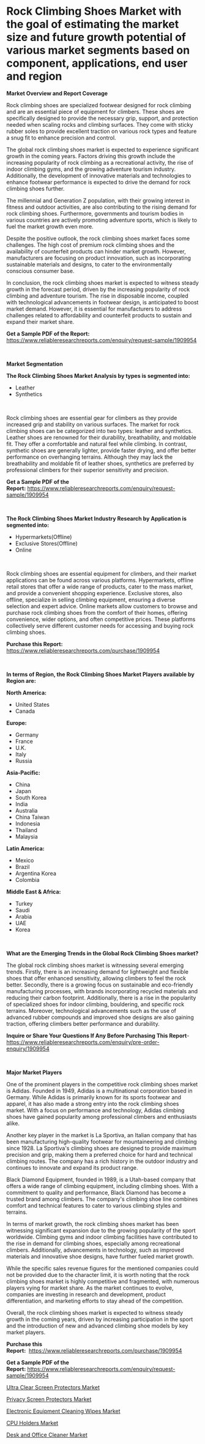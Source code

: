<p><h1>Rock Climbing Shoes Market with the goal of estimating the market size and future growth potential of various market segments based on component, applications, end user and region</h1></p><p><strong>Market Overview and Report Coverage</strong></p>
<p><p>Rock climbing shoes are specialized footwear designed for rock climbing and are an essential piece of equipment for climbers. These shoes are specifically designed to provide the necessary grip, support, and protection needed when scaling rocks and climbing surfaces. They come with sticky rubber soles to provide excellent traction on various rock types and feature a snug fit to enhance precision and control.</p><p>The global rock climbing shoes market is expected to experience significant growth in the coming years. Factors driving this growth include the increasing popularity of rock climbing as a recreational activity, the rise of indoor climbing gyms, and the growing adventure tourism industry. Additionally, the development of innovative materials and technologies to enhance footwear performance is expected to drive the demand for rock climbing shoes further.</p><p>The millennial and Generation Z population, with their growing interest in fitness and outdoor activities, are also contributing to the rising demand for rock climbing shoes. Furthermore, governments and tourism bodies in various countries are actively promoting adventure sports, which is likely to fuel the market growth even more.</p><p>Despite the positive outlook, the rock climbing shoes market faces some challenges. The high cost of premium rock climbing shoes and the availability of counterfeit products can hinder market growth. However, manufacturers are focusing on product innovation, such as incorporating sustainable materials and designs, to cater to the environmentally conscious consumer base.</p><p>In conclusion, the rock climbing shoes market is expected to witness steady growth in the forecast period, driven by the increasing popularity of rock climbing and adventure tourism. The rise in disposable income, coupled with technological advancements in footwear design, is anticipated to boost market demand. However, it is essential for manufacturers to address challenges related to affordability and counterfeit products to sustain and expand their market share.</p></p>
<p><strong>Get a Sample PDF of the Report:</strong> <a href="https://www.reliableresearchreports.com/enquiry/request-sample/1909954">https://www.reliableresearchreports.com/enquiry/request-sample/1909954</a></p>
<p>&nbsp;</p>
<p><strong>Market Segmentation</strong></p>
<p><strong>The Rock Climbing Shoes Market Analysis by types is segmented into:</strong></p>
<p><ul><li>Leather</li><li>Synthetics</li></ul></p>
<p>&nbsp;</p>
<p><p>Rock climbing shoes are essential gear for climbers as they provide increased grip and stability on various surfaces. The market for rock climbing shoes can be categorized into two types: leather and synthetics. Leather shoes are renowned for their durability, breathability, and moldable fit. They offer a comfortable and natural feel while climbing. In contrast, synthetic shoes are generally lighter, provide faster drying, and offer better performance on overhanging terrains. Although they may lack the breathability and moldable fit of leather shoes, synthetics are preferred by professional climbers for their superior sensitivity and precision.</p></p>
<p><strong>Get a Sample PDF of the Report:</strong>&nbsp;<a href="https://www.reliableresearchreports.com/enquiry/request-sample/1909954">https://www.reliableresearchreports.com/enquiry/request-sample/1909954</a></p>
<p>&nbsp;</p>
<p><strong>The Rock Climbing Shoes Market Industry Research by Application is segmented into:</strong></p>
<p><ul><li>Hypermarkets(Offline)</li><li>Exclusive Stores(Offline)</li><li>Online</li></ul></p>
<p>&nbsp;</p>
<p><p>Rock climbing shoes are essential equipment for climbers, and their market applications can be found across various platforms. Hypermarkets, offline retail stores that offer a wide range of products, cater to the mass market, and provide a convenient shopping experience. Exclusive stores, also offline, specialize in selling climbing equipment, ensuring a diverse selection and expert advice. Online markets allow customers to browse and purchase rock climbing shoes from the comfort of their homes, offering convenience, wider options, and often competitive prices. These platforms collectively serve different customer needs for accessing and buying rock climbing shoes.</p></p>
<p><strong>Purchase this Report:</strong>&nbsp; <a href="https://www.reliableresearchreports.com/purchase/1909954">https://www.reliableresearchreports.com/purchase/1909954</a></p>
<p>&nbsp;</p>
<p><strong>In terms of Region, the Rock Climbing Shoes Market Players available by Region are:</strong></p>
<p>
    <p> <strong> North America: </strong>
        <ul>
            <li>United States</li>
            <li>Canada</li>
        </ul>
        </p> 
    <p> <strong> Europe: </strong>
        <ul>
            <li>Germany</li>
            <li>France</li>
            <li>U.K.</li>
            <li>Italy</li>
            <li>Russia</li>
        </ul>
        </p> 
    <p> <strong> Asia-Pacific: </strong>
        <ul>
            <li>China</li>
            <li>Japan</li>
            <li>South Korea</li>
            <li>India</li>
            <li>Australia</li>
            <li>China Taiwan</li>
            <li>Indonesia</li>
            <li>Thailand</li>
            <li>Malaysia</li>
        </ul>
        </p> 
    <p> <strong> Latin America: </strong>
        <ul>
            <li>Mexico</li>
            <li>Brazil</li>
            <li>Argentina Korea</li>
            <li>Colombia</li>
        </ul>
        </p> 
    <p> <strong> Middle East & Africa: </strong>
        <ul>
            <li>Turkey</li>
            <li>Saudi</li>
            <li>Arabia</li>
            <li>UAE</li>
            <li>Korea</li>
        </ul>
    </p>
    </p>
<p>&nbsp;</p>
<p><strong>What are the Emerging Trends in the Global Rock Climbing Shoes market?</strong></p>
<p><p>The global rock climbing shoes market is witnessing several emerging trends. Firstly, there is an increasing demand for lightweight and flexible shoes that offer enhanced sensitivity, allowing climbers to feel the rock better. Secondly, there is a growing focus on sustainable and eco-friendly manufacturing processes, with brands incorporating recycled materials and reducing their carbon footprint. Additionally, there is a rise in the popularity of specialized shoes for indoor climbing, bouldering, and specific rock terrains. Moreover, technological advancements such as the use of advanced rubber compounds and improved shoe designs are also gaining traction, offering climbers better performance and durability.</p></p>
<p><strong>Inquire or Share Your Questions If Any Before Purchasing This Report</strong>- <a href="https://www.reliableresearchreports.com/enquiry/pre-order-enquiry/1909954">https://www.reliableresearchreports.com/enquiry/pre-order-enquiry/1909954</a></p>
<p>&nbsp;</p>
<p><strong>Major Market Players</strong></p>
<p><p>One of the prominent players in the competitive rock climbing shoes market is Adidas. Founded in 1949, Adidas is a multinational corporation based in Germany. While Adidas is primarily known for its sports footwear and apparel, it has also made a strong entry into the rock climbing shoes market. With a focus on performance and technology, Adidas climbing shoes have gained popularity among professional climbers and enthusiasts alike.</p><p>Another key player in the market is La Sportiva, an Italian company that has been manufacturing high-quality footwear for mountaineering and climbing since 1928. La Sportiva's climbing shoes are designed to provide maximum precision and grip, making them a preferred choice for hard and technical climbing routes. The company has a rich history in the outdoor industry and continues to innovate and expand its product range.</p><p>Black Diamond Equipment, founded in 1989, is a Utah-based company that offers a wide range of climbing equipment, including climbing shoes. With a commitment to quality and performance, Black Diamond has become a trusted brand among climbers. The company's climbing shoe line combines comfort and technical features to cater to various climbing styles and terrains.</p><p>In terms of market growth, the rock climbing shoes market has been witnessing significant expansion due to the growing popularity of the sport worldwide. Climbing gyms and indoor climbing facilities have contributed to the rise in demand for climbing shoes, especially among recreational climbers. Additionally, advancements in technology, such as improved materials and innovative shoe designs, have further fueled market growth.</p><p>While the specific sales revenue figures for the mentioned companies could not be provided due to the character limit, it is worth noting that the rock climbing shoes market is highly competitive and fragmented, with numerous players vying for market share. As the market continues to evolve, companies are investing in research and development, product differentiation, and marketing efforts to stay ahead of the competition.</p><p>Overall, the rock climbing shoes market is expected to witness steady growth in the coming years, driven by increasing participation in the sport and the introduction of new and advanced climbing shoe models by key market players.</p></p>
<p><strong>Purchase this Report:</strong>&nbsp;&nbsp;<a href="https://www.reliableresearchreports.com/purchase/1909954">https://www.reliableresearchreports.com/purchase/1909954</a></p>
<p></p>
<p><strong>Get a Sample PDF of the Report:</strong>&nbsp;<a href="https://www.reliableresearchreports.com/enquiry/request-sample/1909954">https://www.reliableresearchreports.com/enquiry/request-sample/1909954</a></p>
<p><p><a href="https://github.com/laholand/Market-Research-Report-List-1/blob/main/ultra-clear-screen-protectors-market.md">Ultra Clear Screen Protectors Market</a></p><p><a href="https://github.com/angelajermaine/Market-Research-Report-List-1/blob/main/privacy-screen-protectors-market.md">Privacy Screen Protectors Market</a></p><p><a href="https://github.com/globismark/Market-Research-Report-List-1/blob/main/electronic-equipment-cleaning-wipes-market.md">Electronic Equipment Cleaning Wipes Market</a></p><p><a href="https://github.com/bmorecock/Market-Research-Report-List-1/blob/main/cpu-holders-market.md">CPU Holders Market</a></p><p><a href="https://github.com/lylyparadise/Market-Research-Report-List-1/blob/main/desk-and-office-cleaner-market.md">Desk and Office Cleaner Market</a></p></p>